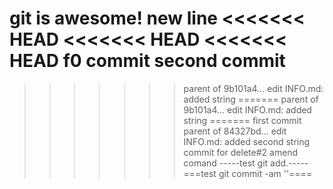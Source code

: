 git is awesome!
new line
<<<<<<< HEAD
<<<<<<< HEAD
<<<<<<< HEAD
f0 commit
second commit
=======
>>>>>>> parent of 9b101a4... edit INFO.md: added string
=======
>>>>>>> parent of 9b101a4... edit INFO.md: added string
=======
first commit
>>>>>>> parent of 84327bd... edit INFO.md: added second string
commit for delete#2
amend comand
-----test git add.-----
===test git commit -am ''====
